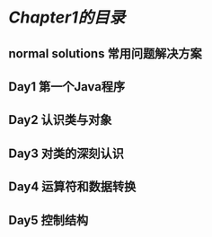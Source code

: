 # ***Chapter1的目录***

## normal solutions 常用问题解决方案

## Day1 第一个Java程序

## Day2 认识类与对象

## Day3 对类的深刻认识

## Day4 运算符和数据转换

## Day5 控制结构